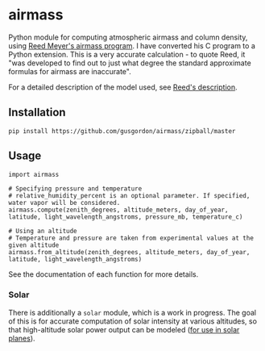 # airmass
Python module for computing atmospheric airmass and column density, using [Reed Meyer's airmass program](http://reed.gigacorp.net/vitdownld.html#airmass). I have converted his C program to a Python extension. This is a very accurate calculation - to quote Reed, it "was developed to find out to just what degree the standard approximate formulas for airmass are inaccurate".

For a detailed description of the model used, see [Reed's description](https://github.com/gusgordon/airmass/blob/master/extensions/airmassc.c).

## Installation
```
pip install https://github.com/gusgordon/airmass/zipball/master
```

## Usage
```
import airmass

# Specifying pressure and temperature
# relative_humidity_percent is an optional parameter. If specified, water vapor will be considered.
airmass.compute(zenith_degrees, altitude_meters, day_of_year, latitude, light_wavelength_angstroms, pressure_mb, temperature_c)

# Using an altitude
# Temperature and pressure are taken from experimental values at the given altitude
airmass.from_altitude(zenith_degrees, altitude_meters, day_of_year, latitude, light_wavelength_angstroms)
```
See the documentation of each function for more details.

### Solar
There is additionally a `solar` module, which is a work in progress. The goal of this is for accurate computation of solar intensity at various altitudes, so that high-altitude solar power output can be modeled ([for use in solar planes](https://github.com/gusgordon/atmosat)).
